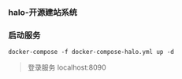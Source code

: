 ### halo-开源建站系统
### 启动服务

```
docker-compose -f docker-compose-halo.yml up -d 
```

> 登录服务 localhost:8090
